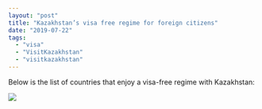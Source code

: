 ```yaml
---
layout: "post"
title: "Kazakhstan’s visa free regime for foreign citizens"
date: "2019-07-22"
tags: 
  - "visa"
  - "VisitKazakhstan"
  - "visitkazakhstan"
---
```


Below is the list of countries that enjoy a visa-free regime with Kazakhstan:

![](/assets/images/2019-07-22-kazakhstans-visa-free-regime-for-foreign-citizens-visa-free-countries.jpg)